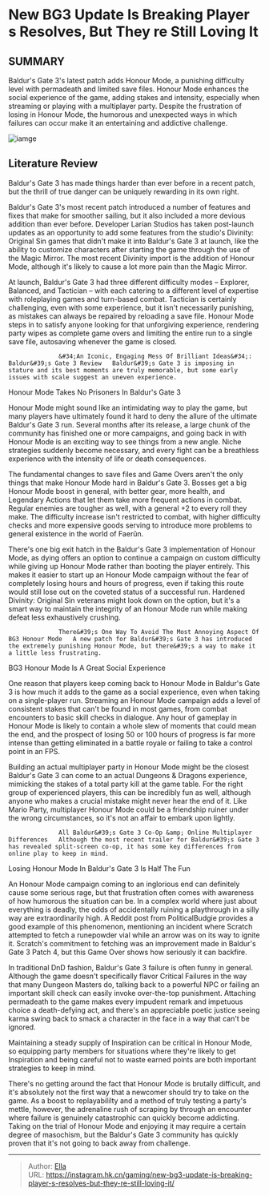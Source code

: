 # New BG3 Update Is Breaking Player s Resolves, But They re Still Loving It


## SUMMARY 



  Baldur&#39;s Gate 3&#39;s latest patch adds Honour Mode, a punishing difficulty level with permadeath and limited save files.   Honour Mode enhances the social experience of the game, adding stakes and intensity, especially when streaming or playing with a multiplayer party.   Despite the frustration of losing in Honour Mode, the humorous and unexpected ways in which failures can occur make it an entertaining and addictive challenge.  

![iamge](https://static1.srcdn.com/wordpress/wp-content/uploads/2023/12/new-bg3-update-is-breaking-player-s-resolves-but-they-re-still-loving-it.jpg)

## Literature Review

Baldur&#39;s Gate 3 has made things harder than ever before in a recent patch, but the thrill of true danger can be uniquely rewarding in its own right.




Baldur&#39;s Gate 3&#39;s most recent patch introduced a number of features and fixes that make for smoother sailing, but it also included a more devious addition than ever before. Developer Larian Studios has taken post-launch updates as an opportunity to add some features from the studio&#39;s Divinity: Original Sin games that didn&#39;t make it into Baldur&#39;s Gate 3 at launch, like the ability to customize characters after starting the game through the use of the Magic Mirror. The most recent Divinity import is the addition of Honour Mode, although it&#39;s likely to cause a lot more pain than the Magic Mirror.




At launch, Baldur&#39;s Gate 3 had three different difficulty modes – Explorer, Balanced, and Tactician – with each catering to a different level of expertise with roleplaying games and turn-based combat. Tactician is certainly challenging, even with some experience, but it isn&#39;t necessarily punishing, as mistakes can always be repaired by reloading a save file. Honour Mode steps in to satisfy anyone looking for that unforgiving experience, rendering party wipes as complete game overs and limiting the entire run to a single save file, autosaving whenever the game is closed.

                  &#34;An Iconic, Engaging Mess Of Brilliant Ideas&#34;: Baldur&#39;s Gate 3 Review   Baldur&#39;s Gate 3 is imposing in stature and its best moments are truly memorable, but some early issues with scale suggest an uneven experience.   


 Honour Mode Takes No Prisoners In Baldur&#39;s Gate 3 
         




Honour Mode might sound like an intimidating way to play the game, but many players have ultimately found it hard to deny the allure of the ultimate Baldur&#39;s Gate 3 run. Several months after its release, a large chunk of the community has finished one or more campaigns, and going back in with Honour Mode is an exciting way to see things from a new angle. Niche strategies suddenly become necessary, and every fight can be a breathless experience with the intensity of life or death consequences.

The fundamental changes to save files and Game Overs aren&#39;t the only things that make Honour Mode hard in Baldur&#39;s Gate 3. Bosses get a big Honour Mode boost in general, with better gear, more health, and Legendary Actions that let them take more frequent actions in combat. Regular enemies are tougher as well, with a general &#43;2 to every roll they make. The difficulty increase isn&#39;t restricted to combat, with higher difficulty checks and more expensive goods serving to introduce more problems to general existence in the world of Faerûn.




There&#39;s one big exit hatch in the Baldur&#39;s Gate 3 implementation of Honour Mode, as dying offers an option to continue a campaign on custom difficulty while giving up Honour Mode rather than booting the player entirely. This makes it easier to start up an Honour Mode campaign without the fear of completely losing hours and hours of progress, even if taking this route would still lose out on the coveted status of a successful run. Hardened Divinity: Original Sin veterans might look down on the option, but it&#39;s a smart way to maintain the integrity of an Honour Mode run while making defeat less exhaustively crushing.

                  There&#39;s One Way To Avoid The Most Annoying Aspect Of BG3 Honour Mode   A new patch for Baldur&#39;s Gate 3 has introduced the extremely punishing Honour Mode, but there&#39;s a way to make it a little less frustrating.   



 BG3 Honour Mode Is A Great Social Experience 
          




One reason that players keep coming back to Honour Mode in Baldur&#39;s Gate 3 is how much it adds to the game as a social experience, even when taking on a single-player run. Streaming an Honour Mode campaign adds a level of consistent stakes that can&#39;t be found in most games, from combat encounters to basic skill checks in dialogue. Any hour of gameplay in Honour Mode is likely to contain a whole slew of moments that could mean the end, and the prospect of losing 50 or 100 hours of progress is far more intense than getting eliminated in a battle royale or failing to take a control point in an FPS.

Building an actual multiplayer party in Honour Mode might be the closest Baldur&#39;s Gate 3 can come to an actual Dungeons &amp; Dragons experience, mimicking the stakes of a total party kill at the game table. For the right group of experienced players, this can be incredibly fun as well, although anyone who makes a crucial mistake might never hear the end of it. Like Mario Party, multiplayer Honour Mode could be a friendship ruiner under the wrong circumstances, so it&#39;s not an affair to embark upon lightly.




                  All Baldur&#39;s Gate 3 Co-Op &amp; Online Multiplayer Differences   Although the most recent trailer for Baldur&#39;s Gate 3 has revealed split-screen co-op, it has some key differences from online play to keep in mind.   



 Losing Honour Mode In Baldur&#39;s Gate 3 Is Half The Fun 
          

An Honour Mode campaign coming to an inglorious end can definitely cause some serious rage, but that frustration often comes with awareness of how humorous the situation can be. In a complex world where just about everything is deadly, the odds of accidentally ruining a playthrough in a silly way are extraordinarily high. A Reddit post from PoliticalBudgie provides a good example of this phenomenon, mentioning an incident where Scratch attempted to fetch a runepowder vial while an arrow was on its way to ignite it. Scratch&#39;s commitment to fetching was an improvement made in Baldur&#39;s Gate 3 Patch 4, but this Game Over shows how seriously it can backfire.




In traditional DnD fashion, Baldur&#39;s Gate 3 failure is often funny in general. Although the game doesn&#39;t specifically flavor Critical Failures in the way that many Dungeon Masters do, talking back to a powerful NPC or failing an important skill check can easily invoke over-the-top punishment. Attaching permadeath to the game makes every impudent remark and impetuous choice a death-defying act, and there&#39;s an appreciable poetic justice seeing karma swing back to smack a character in the face in a way that can&#39;t be ignored.



Maintaining a steady supply of Inspiration can be critical in Honour Mode, so equipping party members for situations where they&#39;re likely to get Inspiration and being careful not to waste earned points are both important strategies to keep in mind.




There&#39;s no getting around the fact that Honour Mode is brutally difficult, and it&#39;s absolutely not the first way that a newcomer should try to take on the game. As a boost to replayabililty and a method of truly testing a party&#39;s mettle, however, the adrenaline rush of scraping by through an encounter where failure is genuinely catastrophic can quickly become addicting. Taking on the trial of Honour Mode and enjoying it may require a certain degree of masochism, but the Baldur&#39;s Gate 3 community has quickly proven that it&#39;s not going to back away from challenge.






---

> Author: [Ella](https://instagram.hk.cn/)  
> URL: https://instagram.hk.cn/gaming/new-bg3-update-is-breaking-player-s-resolves-but-they-re-still-loving-it/  

